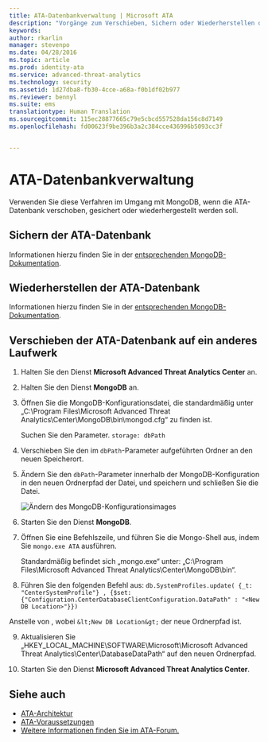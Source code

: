 ```yaml
---
title: ATA-Datenbankverwaltung | Microsoft ATA
description: "Vorgänge zum Verschieben, Sichern oder Wiederherstellen der ATA-Datenbank."
keywords: 
author: rkarlin
manager: stevenpo
ms.date: 04/28/2016
ms.topic: article
ms.prod: identity-ata
ms.service: advanced-threat-analytics
ms.technology: security
ms.assetid: 1d27dba8-fb30-4cce-a68a-f0b1df02b977
ms.reviewer: bennyl
ms.suite: ems
translationtype: Human Translation
ms.sourcegitcommit: 115ec28877665c79e5cbcd557528da156c8d7149
ms.openlocfilehash: fd00623f9be396b3a2c384cce436996b5093cc3f


---
```


# ATA-Datenbankverwaltung
Verwenden Sie diese Verfahren im Umgang mit MongoDB, wenn die ATA-Datenbank verschoben, gesichert oder wiederhergestellt werden soll.

## Sichern der ATA-Datenbank
Informationen hierzu finden Sie in der [entsprechenden MongoDB-Dokumentation](http://docs.mongodb.org/manual/administration/backup/).

## Wiederherstellen der ATA-Datenbank
Informationen hierzu finden Sie in der [entsprechenden MongoDB-Dokumentation](http://docs.mongodb.org/manual/administration/backup/).

## Verschieben der ATA-Datenbank auf ein anderes Laufwerk

1.  Halten Sie den Dienst **Microsoft Advanced Threat Analytics Center** an.

2.  Halten Sie den Dienst **MongoDB** an.

3.  Öffnen Sie die MongoDB-Konfigurationsdatei, die standardmäßig unter „C:\Program Files\Microsoft Advanced Threat Analytics\Center\MongoDB\bin\mongod.cfg“ zu finden ist.

    Suchen Sie den Parameter. `storage: dbPath`

4.  Verschieben Sie den im `dbPath`-Parameter aufgeführten Ordner an den neuen Speicherort.

5.  Ändern Sie den `dbPath`-Parameter innerhalb der MongoDB-Konfiguration in den neuen Ordnerpfad der Datei, und speichern und schließen Sie die Datei.

    ![Ändern des MongoDB-Konfigurationsimages](media/ATA-mongoDB-moveDB.png)

6.  Starten Sie den Dienst **MongoDB**.

7.  Öffnen Sie eine Befehlszeile, und führen Sie die Mongo-Shell aus, indem Sie `mongo.exe ATA` ausführen.

    Standardmäßig befindet sich „mongo.exe“ unter: „C:\Program Files\Microsoft Advanced Threat Analytics\Center\MongoDB\bin“.

8.  Führen Sie den folgenden Befehl aus: `db.SystemProfiles.update( {_t: "CenterSystemProfile"} , {$set:{"Configuration.CenterDatabaseClientConfiguration.DataPath" : "<New DB Location>"}})`

   Anstelle von <New DB Location>, wobei `&lt;New DB Location&gt;` der neue Ordnerpfad ist.

9.  Aktualisieren Sie „HKEY_LOCAL_MACHINE\SOFTWARE\Microsoft\Microsoft Advanced Threat Analytics\Center\DatabaseDataPath“ auf den neuen Ordnerpfad.

9. Starten Sie den Dienst **Microsoft Advanced Threat Analytics Center**.

## Siehe auch
- [ATA-Architektur](/advanced-threat-analytics/plan-design/ata-architecture)
- [ATA-Voraussetzungen](/advanced-threat-analytics/plan-design/ata-prerequisites)
- [Weitere Informationen finden Sie im ATA-Forum.](https://social.technet.microsoft.com/Forums/security/home?forum=mata)




<!--HONumber=Jul16_HO3-->


